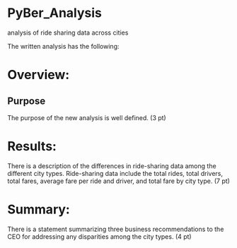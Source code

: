 # PyBer_Analysis
analysis of ride sharing data across cities

The written analysis has the following:

# Overview:

## Purpose
The purpose of the new analysis is well defined. (3 pt)

# Results:

There is a description of the differences in ride-sharing data among the different city types. Ride-sharing data include the total rides, total drivers, total fares, average fare per ride and driver, and total fare by city type. (7 pt)

# Summary:

There is a statement summarizing three business recommendations to the CEO for addressing any disparities among the city types. (4 pt)

